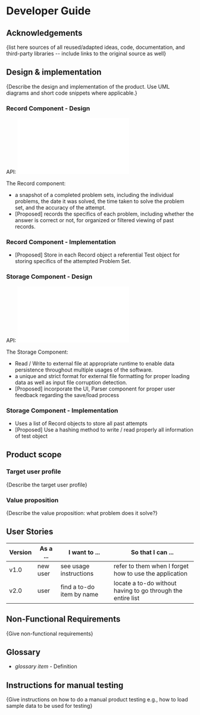 # Developer Guide

## Acknowledgements

{list here sources of all reused/adapted ideas, code, documentation, and third-party libraries -- include links to the original source as well}

## Design & implementation

{Describe the design and implementation of the product. Use UML diagrams and short code snippets where applicable.}

### Record Component - Design

API: ![Record.java](../src/main/java/seedu/duke/Record.java)

The Record component:

- a snapshot of a completed problem sets, including the individual problems, the date it was solved, the time taken to solve the problem set, and the accuracy of the attempt.
- \[Proposed\] records the specifics of each problem, including whether the answer is correct or not, for organized or filtered viewing of past records.

### Record Component - Implementation

- \[Proposed\] Store in each Record object a referential Test object for storing specifics of the attempted Problem Set.

### Storage Component - Design

API: ![Storage.java](../src/main/java/seedu/duke/Storage.java)

The Storage Component:

- Read / Write to external file at appropriate runtime to enable data persistence throughout multiple usages of the software.
- a unique and strict format for external file formatting for proper loading data as well as input file corruption detection.
- \[Proposed\] incorporate the UI, Parser component for proper user feedback regarding the save/load process

### Storage Component - Implementation

- Uses a list of Record objects to store all past attempts
- \[Proposed\] Use a hashing method to write / read properly all information of test object


## Product scope
### Target user profile

{Describe the target user profile}

### Value proposition

{Describe the value proposition: what problem does it solve?}

## User Stories

|Version| As a ... | I want to ... | So that I can ...|
|--------|----------|---------------|------------------|
|v1.0|new user|see usage instructions|refer to them when I forget how to use the application|
|v2.0|user|find a to-do item by name|locate a to-do without having to go through the entire list|

## Non-Functional Requirements

{Give non-functional requirements}

## Glossary

* *glossary item* - Definition

## Instructions for manual testing

{Give instructions on how to do a manual product testing e.g., how to load sample data to be used for testing}
